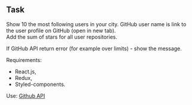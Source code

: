 ## Task

Show 10 the most following users in your city.
GitHub user name is link to the user profile on GitHub (open in new tab).<br>
Add the sum of stars for all user repositories.<br>

If GitHub API return error (for example over limits) - show the message.<br>

Requirements:<br>
 - React.js,
 - Redux,
 - Styled-components.

 Use: [Github API](https://developer.github.com/v3/)
